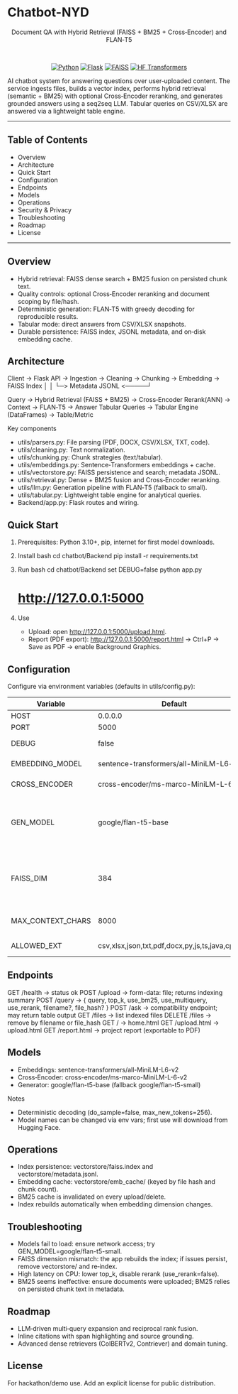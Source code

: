 # Chatbot-NYD
<div align="center">

Document QA with Hybrid Retrieval (FAISS + BM25 + Cross‑Encoder) and FLAN‑T5

<br />

[![Python](https://img.shields.io/badge/Python-3.10%2B-blue.svg)](https://www.python.org/)
[![Flask](https://img.shields.io/badge/Flask-3.x-000.svg)](https://flask.palletsprojects.com/)
[![FAISS](https://img.shields.io/badge/FAISS-IP-green.svg)](https://github.com/facebookresearch/faiss)
[![HF Transformers](https://img.shields.io/badge/Transformers-4.x-ff69b4.svg)](https://huggingface.co/transformers)

</div>

AI chatbot system for answering questions over user‑uploaded content. The service ingests files, builds a vector index, performs hybrid retrieval (semantic + BM25) with optional Cross‑Encoder reranking, and generates grounded answers using a seq2seq LLM. Tabular queries on CSV/XLSX are answered via a lightweight table engine.

---

## Table of Contents
- Overview
- Architecture
- Quick Start
- Configuration
- Endpoints
- Models
- Operations
- Security & Privacy
- Troubleshooting
- Roadmap
- License

---

## Overview
- Hybrid retrieval: FAISS dense search + BM25 fusion on persisted chunk text.
- Quality controls: optional Cross‑Encoder reranking and document scoping by file/hash.
- Deterministic generation: FLAN‑T5 with greedy decoding for reproducible results.
- Tabular mode: direct answers from CSV/XLSX snapshots.
- Durable persistence: FAISS index, JSONL metadata, and on‑disk embedding cache.

## Architecture

Client → Flask API → Ingestion → Cleaning → Chunking → Embedding → FAISS Index
                                              │                        │
                                              └─> Metadata JSONL <─────┘

Query → Hybrid Retrieval (FAISS + BM25) → Cross‑Encoder Rerank(ANN) → Context → FLAN‑T5 → Answer
Tabular Queries → Tabular Engine (DataFrames) → Table/Metric


Key components
- utils/parsers.py: File parsing (PDF, DOCX, CSV/XLSX, TXT, code).
- utils/cleaning.py: Text normalization.
- utils/chunking.py: Chunk strategies (text/tabular).
- utils/embeddings.py: Sentence‑Transformers embeddings + cache.
- utils/vectorstore.py: FAISS persistence and search; metadata JSONL.
- utils/retrieval.py: Dense + BM25 fusion and Cross‑Encoder reranking.
- utils/llm.py: Generation pipeline with FLAN‑T5 (fallback to small).
- utils/tabular.py: Lightweight table engine for analytical queries.
- Backend/app.py: Flask routes and wiring.

## Quick Start
1. Prerequisites: Python 3.10+, pip, internet for first model downloads.
2. Install
   bash
   cd chatbot/Backend
   pip install -r requirements.txt
   
3. Run
   bash
   cd chatbot/Backend
   set DEBUG=false
   python app.py
   # http://127.0.0.1:5000
   
4. Use
   - Upload: open http://127.0.0.1:5000/upload.html.
   - Report (PDF export): http://127.0.0.1:5000/report.html → Ctrl+P → Save as PDF → enable Background Graphics.

## Configuration
Configure via environment variables (defaults in utils/config.py):

| Variable | Default | Description |
|---|---|---|
| HOST | 0.0.0.0 | Server host |
| PORT | 5000 | Server port |
| DEBUG | false | Flask debug mode |
| EMBEDDING_MODEL | sentence-transformers/all-MiniLM-L6-v2 | Embedding model name |
| CROSS_ENCODER | cross-encoder/ms-marco-MiniLM-L-6-v2 | Reranker model |
| GEN_MODEL | google/flan-t5-base | Generator model (fallback to flan-t5-small if load fails) |
| FAISS_DIM | 384 | Expected embedding dimension (auto‑rebuild on mismatch) |
| MAX_CONTEXT_CHARS | 8000 | Context length cap for prompts |
| ALLOWED_EXT | csv,xlsx,json,txt,pdf,docx,py,js,ts,java,cpp,md | Upload whitelist |

## Endpoints

GET  /health            → status ok
POST /upload            → form-data: file; returns indexing summary
POST /query             → { query, top_k, use_bm25, use_multiquery, use_rerank, filename?, file_hash? }
POST /ask               → compatibility endpoint; may return table output
GET  /files             → list indexed files
DELETE /files           → remove by filename or file_hash
GET  /                  → home.html
GET  /upload.html       → upload.html
GET  /report.html       → project report (exportable to PDF)


## Models
- Embeddings: sentence-transformers/all-MiniLM-L6-v2
- Cross‑Encoder: cross-encoder/ms-marco-MiniLM-L-6-v2
- Generator: google/flan-t5-base (fallback google/flan-t5-small)

Notes
- Deterministic decoding (do_sample=false, max_new_tokens=256).
- Model names can be changed via env vars; first use will download from Hugging Face.

## Operations
- Index persistence: vectorstore/faiss.index and vectorstore/metadata.jsonl.
- Embedding cache: vectorstore/emb_cache/ (keyed by file hash and chunk count).
- BM25 cache is invalidated on every upload/delete.
- Index rebuilds automatically when embedding dimension changes.

## Troubleshooting
- Models fail to load: ensure network access; try GEN_MODEL=google/flan-t5-small.
- FAISS dimension mismatch: the app rebuilds the index; if issues persist, remove vectorstore/ and re‑index.
- High latency on CPU: lower top_k, disable rerank (use_rerank=false).
- BM25 seems ineffective: ensure documents were uploaded; BM25 relies on persisted chunk text in metadata.

## Roadmap
- LLM‑driven multi‑query expansion and reciprocal rank fusion.
- Inline citations with span highlighting and source grounding.
- Advanced dense retrievers (ColBERTv2, Contriever) and domain tuning.

## License
For hackathon/demo use. Add an explicit license for public distribution.
